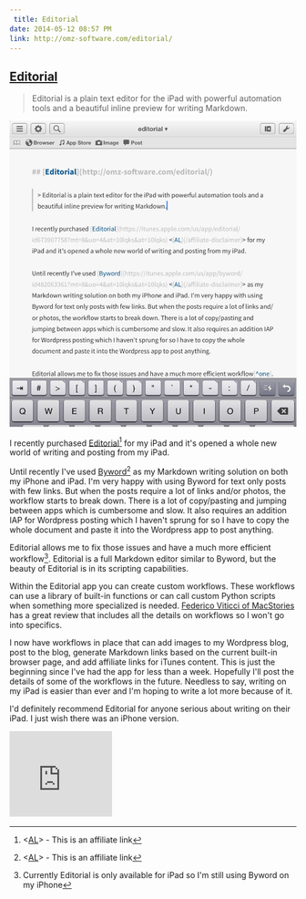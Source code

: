 ```yaml
---
 title: Editorial
date: 2014-05-12 08:57 PM
link: http://omz-software.com/editorial/
---
```


## [Editorial](http://omz-software.com/editorial/)

> Editorial is a plain text editor for the iPad with powerful automation tools and a beautiful inline preview for writing Markdown.

![Editorial Screenshot 1](../Images/editorialScreenshot1.jpg)

I recently purchased [Editorial](https://itunes.apple.com/us/app/editorial/id673907758?mt=8&uo=4&at=10lqks&at=10lqks)[^aflink] for my iPad and it's opened a whole new world of writing and posting from my iPad.

Until recently I've used [Byword](https://itunes.apple.com/us/app/byword/id482063361?mt=8&uo=4&at=10lqks&at=10lqks)[^aflink] as my Markdown writing solution on both my iPhone and iPad. I'm very happy with using Byword for text only posts with few links. But when the posts require a lot of links and/or photos, the workflow starts to break down. There is a lot of copy/pasting and jumping between apps which is cumbersome and slow. It also requires an addition IAP for Wordpress posting which I haven't sprung for so I have to copy the whole document and paste it into the Wordpress app to post anything.

Editorial allows me to fix those issues and have a much more efficient workflow[^one]. Editorial is a full Markdown editor similar to Byword, but the beauty of Editorial is in its scripting capabilities.

Within the Editorial app you can create custom workflows. These workflows can use a library of built-in functions or can call custom Python scripts when something more specialized is needed. [Federico Viticci of MacStories](http://www.macstories.net/stories/editorial-for-ipad-review/) has a great review that includes all the details on workflows so I won't go into specifics.

I now have workflows in place that can add images to my Wordpress blog, post to the blog, generate Markdown links based on the current built-in browser page, and add affiliate links for iTunes content. This is just the beginning since I've had the app for less than a week. Hopefully I'll post the details of some of the workflows in the future. Needless to say, writing on my iPad is easier than ever and I'm hoping to write a lot more because of it.

I'd definitely recommend Editorial for anyone serious about writing on their iPad. I just wish there was an iPhone version.  

<iframe src="https://banners.itunes.apple.com/banner.html?partnerId=&aId=10lqks&id=673907758&c=us&l=en-US&bt=catalog&t=catalog_white&w=180&h=150" frameborder=0 style="overflow-x:hidden;overflow-y:hidden;width:180px;height:150px;border:0px"></iframe>

[^one]: Currently Editorial is only available for iPad so I'm still using Byword on my iPhone

[^aflink]:  <[AL](/affiliate-disclaimer)> - This is an affiliate link